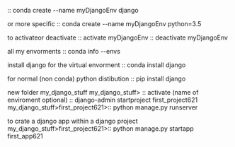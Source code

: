 :: conda create --name myDjangoEnv django

or more specific
:: conda create --name myDjangoEnv python=3.5

to activateor deactivate
:: activate myDjangoEnv
:: deactivate myDjangoEnv

all my envorments
:: conda info --envs

install django for the virtual envorment
:: conda install django

for normal (non conda) python distibution
:: pip install django

new folder my_django_stuff
my_django_stuff> :: activate (name of enviroment optional)
:: django-admin startproject first_project621
my_django_stuff>first_project621>:: python manage.py runserver

to crate a django app within a django project
my_django_stuff>first_project621>:: python manage.py startapp first_app621 





